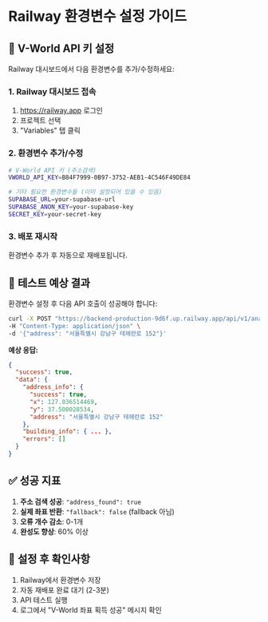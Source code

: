 # Railway 환경변수 설정 가이드

## 🔑 V-World API 키 설정

Railway 대시보드에서 다음 환경변수를 추가/수정하세요:

### 1. Railway 대시보드 접속
1. https://railway.app 로그인
2. 프로젝트 선택
3. "Variables" 탭 클릭

### 2. 환경변수 추가/수정

```bash
# V-World API 키 (주소검색)
VWORLD_API_KEY=B84F7999-0B97-3752-AEB1-4C546F49DE84

# 기타 필요한 환경변수들 (이미 설정되어 있을 수 있음)
SUPABASE_URL=your-supabase-url
SUPABASE_ANON_KEY=your-supabase-key
SECRET_KEY=your-secret-key
```

### 3. 배포 재시작
환경변수 추가 후 자동으로 재배포됩니다.

## 🧪 테스트 예상 결과

환경변수 설정 후 다음 API 호출이 성공해야 합니다:

```bash
curl -X POST "https://backend-production-9d6f.up.railway.app/api/v1/analysis/address" \
-H "Content-Type: application/json" \
-d '{"address": "서울특별시 강남구 테헤란로 152"}'
```

**예상 응답:**
```json
{
  "success": true,
  "data": {
    "address_info": {
      "success": true,
      "x": 127.036514469,
      "y": 37.500028534,
      "address": "서울특별시 강남구 테헤란로 152"
    },
    "building_info": { ... },
    "errors": []
  }
}
```

## ✅ 성공 지표

1. **주소 검색 성공**: `"address_found": true`
2. **실제 좌표 반환**: `"fallback": false` (fallback 아님)
3. **오류 개수 감소**: 0-1개
4. **완성도 향상**: 60% 이상

## 🔄 설정 후 확인사항

1. Railway에서 환경변수 저장
2. 자동 재배포 완료 대기 (2-3분)
3. API 테스트 실행
4. 로그에서 "V-World 좌표 획득 성공" 메시지 확인